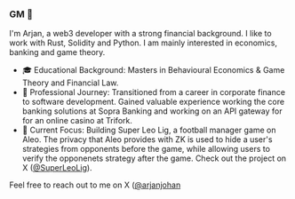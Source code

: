 ### GM 👋

I'm Arjan, a web3 developer with a strong financial background. I like to work with Rust, Solidity and Python. I am mainly interested in economics, banking and game theory. 

- 🎓 Educational Background: Masters in Behavioural Economics & Game Theory and Financial Law.
- 🏢 Professional Journey: Transitioned from a career in corporate finance to software development. Gained valuable experience working the core banking solutions at Sopra Banking and working on an API gateway for for an online casino at Trifork.
- 🔭 Current Focus: Building Super Leo Lig, a football manager game on Aleo. The privacy that Aleo provides with ZK is used to hide a user's strategies from opponents before the game, while allowing users to verify the opponenets strategy after the game. Check out the project on X ([@SuperLeoLig](https://www.twitter.com/SuperLeoLig)).

Feel free to reach out to me on X ([@arjanjohan](https://www.twitter.com/arjanjohan)
